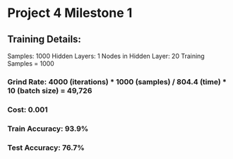 # Project 4 Milestone 1

## Training Details:
Samples: 1000
Hidden Layers: 1
Nodes in Hidden Layer: 20
Training Samples = 1000

### Grind Rate: 4000 (iterations) * 1000 (samples) / 804.4 (time) * 10 (batch size) = 49,726

### Cost: 0.001

### Train Accuracy: 93.9%
### Test Accuracy: 76.7%